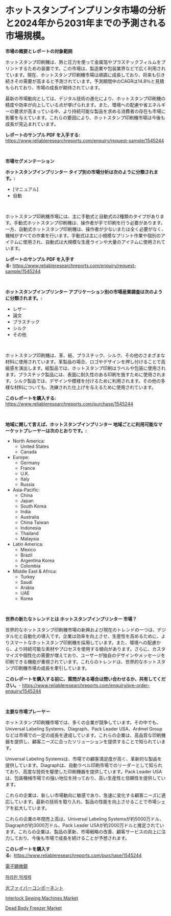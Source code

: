 <p><h1>ホットスタンプインプリンタ市場の分析と2024年から2031年までの予測される市場規模。</h1></p><p><strong>市場の概要とレポートの対象範囲</strong></p>
<p><p>ホットスタンプ印刷機は、熱と圧力を使って金属箔やプラスチックフィルムをプリントするための装置です。この市場は、製造業や包装業界などで広く利用されています。現在、ホットスタンプ印刷機市場は順調に成長しており、将来も引き続きその需要が高まると予測されています。予測期間中のCAGRは14.8％と見積もられており、市場の成長が期待されています。</p><p>最新の市場動向としては、デジタル技術の進化により、ホットスタンプ印刷機の精度や効率が向上している点が挙げられます。また、環境への配慮や省エネルギーの要求が高まっている中、より持続可能な製品を求める消費者の存在も市場に影響を与えています。これらの要因により、ホットスタンプ印刷機市場は今後も成長が見込まれています。</p></p>
<p><strong>レポートのサンプル PDF を入手する:</strong> <a href="https://www.reliableresearchreports.com/enquiry/request-sample/1545244">https://www.reliableresearchreports.com/enquiry/request-sample/1545244</a></p>
<p>&nbsp;</p>
<p><strong>市場セグメンテーション</strong></p>
<p><strong>ホットスタンプインプリンター タイプ別の市場分析は次のように分類されます。:</strong></p>
<p><ul><li>[マニュアル]</li><li>自動</li></ul></p>
<p>&nbsp;</p>
<p><p>ホットスタンプ印刷機市場には、主に手動式と自動式の2種類のタイプがあります。手動式ホットスタンプ印刷機は、操作者が手で印刷を行う必要があります。一方、自動式ホットスタンプ印刷機は、操作者が少ないまたは全く必要がなく、機械がすべての作業を行います。手動式は主に小規模なプリント作業や個別のアイテムに使用され、自動式は大規模な生産ラインや大量のアイテムに使用されています。</p></p>
<p><strong>レポートのサンプル PDF を入手する:</strong>&nbsp;<a href="https://www.reliableresearchreports.com/enquiry/request-sample/1545244">https://www.reliableresearchreports.com/enquiry/request-sample/1545244</a></p>
<p>&nbsp;</p>
<p><strong> ホットスタンプインプリンター アプリケーション別の市場産業調査は次のように分類されます。:</strong></p>
<p><ul><li>レザー</li><li>論文</li><li>プラスチック</li><li>シルク</li><li>その他</li></ul></p>
<p>&nbsp;</p>
<p><p>ホットスタンプ印刷機は、革、紙、プラスチック、シルク、その他のさまざまな材料に使用されています。革製品の場合、ロゴやデザインを押し付けることで高級感を演出します。紙製品では、ホットスタンプ印刷はラベルや包装に使用されます。プラスチック製品には、表面に耐久性のある印刷を施すために使用されます。シルク製品では、デザインや模様を付けるために利用されます。その他の多様な材料についても、洗練された仕上げを与えるために使用されています。</p></p>
<p><strong>このレポートを購入する:</strong>&nbsp; <a href="https://www.reliableresearchreports.com/purchase/1545244">https://www.reliableresearchreports.com/purchase/1545244</a></p>
<p>&nbsp;</p>
<p><strong>地域に関して言えば、ホットスタンプインプリンター 地域ごとに利用可能なマーケットプレーヤーは次のとおりです。:</strong></p>
<p><ul>
    <li>
        North America:
        <ul>
            <li>United States</li>
            <li>Canada</li>
        </ul>
    </li>
    <li>
        Europe:
        <ul>
            <li>Germany</li>
            <li>France</li>
            <li>U.K.</li>
            <li>Italy</li>
            <li>Russia</li>
        </ul>
    </li>
    <li>
        Asia-Pacific:
        <ul>
            <li>China</li>
            <li>Japan</li>
            <li>South Korea</li>
            <li>India</li>
            <li>Australia</li>
            <li>China Taiwan</li>
            <li>Indonesia</li>
            <li>Thailand</li>
            <li>Malaysia</li>
        </ul>
    </li>
    <li>
        Latin America:
        <ul>
            <li>Mexico</li>
            <li>Brazil</li>
            <li>Argentina Korea</li>
            <li>Colombia</li>
        </ul>
    </li>
    <li>
        Middle East & Africa:
        <ul>
            <li>Turkey</li>
            <li>Saudi</li>
            <li>Arabia</li>
            <li>UAE</li>
            <li>Korea</li>
        </ul>
    </li>
    </ul></p>
<p>&nbsp;</p>
<p><strong>世界の新たなトレンドとは ホットスタンプインプリンター 市場？</strong></p>
<p><p>世界的なホットスタンプ印刷機市場の新興および現在のトレンドの一つは、デジタル化と自動化の導入です。企業は効率を向上させ、生産性を高めるために、よりスマートなホットスタンプ印刷機を採用しています。また、環境への配慮から、より持続可能な素材やプロセスを使用する傾向があります。さらに、カスタマイズや個性化の需要が増えており、ユーザーが独自のデザインやメッセージを印刷できる機能が重視されています。これらのトレンドは、世界的なホットスタンプ印刷機市場の成長を牽引しています。</p></p>
<p><strong>このレポートを購入する前に、質問がある場合は問い合わせるか、共有してください。</strong>- <a href="https://www.reliableresearchreports.com/enquiry/pre-order-enquiry/1545244">https://www.reliableresearchreports.com/enquiry/pre-order-enquiry/1545244</a></p>
<p>&nbsp;</p>
<p><strong>主要な市場プレーヤー</strong></p>
<p><p>ホットスタンプ印刷機市場では、多くの企業が競争しています。その中でも、Universal Labeling Systems、Diagraph、Pack Leader USA、Ardmel Groupなどは市場での一定の成長を達成しています。これらの企業は、高品質な印刷機器を提供し、顧客ニーズに合ったソリューションを提供することで知られています。</p><p>Universal Labeling Systemsは、市場での顧客満足度が高く、革新的な製品を提供しています。Diagraphは、自動ラベル印刷市場でのリーダーとして知られており、高度な技術を駆使した印刷機器を提供しています。Pack Leader USAは、包装機械市場での強い地位を持っており、高い生産性と信頼性を提供しています。</p><p>これらの企業は、新しい市場動向に敏感であり、急速に変化する顧客ニーズに適応しています。最新の技術を取り入れ、製品の性能を向上させることで市場シェアを拡大しています。</p><p>これらの企業の年間売上高は、Universal Labeling Systemsが約5000万ドル、Diagraphが約3000万ドル、Pack Leader USAが約2000万ドルと推定されています。これらの企業は、製品の革新、市場戦略の改善、顧客サービスの向上に注力しており、今後も市場で成長を続けることが予想されます。</p></p>
<p><strong>このレポートを購入する:</strong>&nbsp;&nbsp;<a href="https://www.reliableresearchreports.com/purchase/1545244">https://www.reliableresearchreports.com/purchase/1545244</a></p>
<p><p><a href="https://medium.com/@lorrainethompson10/%E9%9B%BB%E5%AD%90%E9%A1%95%E5%BE%AE%E9%8F%A1%E5%B8%82%E5%A0%B4%E8%AA%BF%E6%9F%BB%E3%83%AC%E3%83%9D%E3%83%BC%E3%83%88-%E3%81%9D%E3%81%AE%E6%AD%B4%E5%8F%B2%E3%81%A8%E4%BA%88%E6%B8%AC204%E5%B9%B4%E3%81%8B%E3%82%892031%E5%B9%B4%E3%81%BE%E3%81%A7-41fc139ff719">電子顕微鏡</a></p><p><a href="https://github.com/vsr06p4p49/Market-Research-Report-List-1/blob/main/546743412952.md">파라핀 억제제</a></p><p><a href="https://medium.com/@skylarreilly36/%E3%83%95%E3%82%A1%E3%82%A4%E3%83%90%E3%83%BC%E3%82%AA%E3%83%97%E3%83%86%E3%82%A3%E3%83%83%E3%82%AF%E3%82%B3%E3%83%B3%E3%83%9D%E3%83%BC%E3%83%8D%E3%83%B3%E3%83%88%E5%B8%82%E5%A0%B4-%E5%B8%82%E5%A0%B4cagr-%E5%B8%82%E5%A0%B4%E3%83%88%E3%83%AC%E3%83%B3%E3%83%89-%E6%88%90%E9%95%B7%E6%88%A6%E7%95%A5%E3%81%AB%E9%96%A2%E3%81%99%E3%82%8B%E6%83%85%E5%A0%B1-69c5b74d864c">光ファイバーコンポーネント</a></p><p><a href="https://skillful-vermicelli-b89.notion.site/Interlock-Sewing-Machines-Market-Challenges-Opportunities-and-Growth-Drivers-and-Major-Market-Pla-b0829e46d42444debe79c0be9b0124c7">Interlock Sewing Machines Market</a></p><p><a href="https://view.publitas.com/reportprime-1/dead-body-freezer-market-offer-valuable-insights-into-market-size-market-share-market-trends-and-projections-spanning-from-2024-to-2031/">Dead Body Freezer Market</a></p></p>